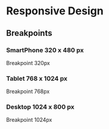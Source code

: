 # Responsive Design

## Breakpoints

### SmartPhone 320 x 480 px

Breakpoint 320px

### Tablet 768 x 1024 px

Breakpoint 768px

### Desktop 1024 x 800 px

Breakpoint 1024px

